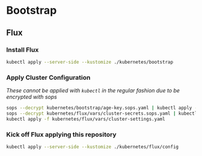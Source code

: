# Bootstrap

## Flux

### Install Flux

```sh
kubectl apply --server-side --kustomize ./kubernetes/bootstrap
```

### Apply Cluster Configuration

_These cannot be applied with `kubectl` in the regular fashion due to be encrypted with sops_

```sh
sops --decrypt kubernetes/bootstrap/age-key.sops.yaml | kubectl apply -f -
sops --decrypt kubernetes/flux/vars/cluster-secrets.sops.yaml | kubectl apply -f -
kubectl apply -f kubernetes/flux/vars/cluster-settings.yaml
```

### Kick off Flux applying this repository

```sh
kubectl apply --server-side --kustomize ./kubernetes/flux/config
```
